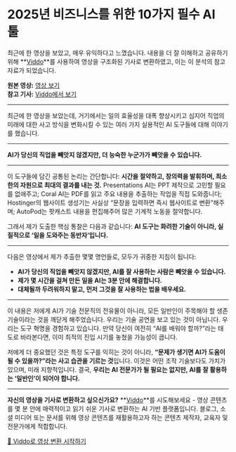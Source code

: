 # 2025년 비즈니스를 위한 10가지 필수 AI 툴

최근에 한 영상을 보았고, 매우 유익하다고 느꼈습니다. 내용을 더 잘 이해하고 공유하기 위해 **[Viddo](https://viddo.pro/)**를 사용하여 영상을 구조화된 기사로 변환하였고, 이는 이 분석의 참고자료가 되었습니다.

**원본 영상:** [영상 보기](https://www.youtube.com/watch?v=Ej9zCLI2ZdY)  
**참고 기사:** [Viddo에서 보기](https://viddo.pro/zh/video-result/bdb5f65f-a296-4460-b900-7b9d86533e7e)

---

최근에 한 영상을 보았는데, 거기에서는 일의 효율성을 대폭 향상시키고 심지어 직업의 미래에 대한 사고 방식을 변화시킬 수 있는 여러 가지 실용적인 AI 도구들에 대해 이야기를 했습니다.

---

**AI가 당신의 직업을 빼앗지 않겠지만, 더 능숙한 누군가가 빼앗을 수 있습니다.**

---

이 도구들에 담긴 공통된 논리는 간단합니다: **시간을 절약하고, 창의력을 발휘하며, 최소한의 자원으로 최대의 결과를 내는 것.** Presentations AI는 PPT 제작으로 고민할 필요를 없애주고; Coral AI는 PDF를 읽고 주요 내용을 추출하는 작업을 직접 도와줍니다; Hostinger의 웹사이트 생성기는 사실상 “문장을 입력하면 즉시 웹사이트로 변환”해주며; AutoPod는 팟캐스트 내용을 편집해주어 많은 기계적 노동을 절약합니다.

그래서 제가 도출한 핵심 통찰은 다음과 같습니다: **AI 도구는 화려한 기술이 아니라, 실질적으로 ‘일을 도와주는 동반자’입니다.**

---

다음은 영상에서 제가 추출한 몇몇 명언들로, 모두가 귀중한 지침이 됩니다:

- **AI가 당신의 직업을 빼앗지 않겠지만, AI를 잘 사용하는 사람은 빼앗을 수 있습니다.**
- **제가 몇 시간을 걸쳐 만든 일을 AI는 3분 안에 해결합니다.**
- **대체될까 두려워하지 말고, 먼저 그것을 잘 사용하는 법을 배우세요.**

---

이 내용은 저에게 AI가 기술 전문직의 전유물이 아니라, 모든 일반인이 주목해야 할 생존 기술이라는 것을 깨닫게 해주었습니다. 우리는 기술 공연을 보고 있는 것이 아닙니다. 우리는 도구 혁명을 경험하고 있습니다. 만약 당신이 여전히 “AI를 배워야 할까?”라는 태도로 바라본다면, 이미 최적의 진입 시기를 놓쳤을 가능성이 큽니다.

저에게 더 중요했던 것은 특정 도구를 익히는 것이 아니라, **“문제가 생기면 AI가 도움이 될 수 있을까?”라는 사고 습관을 기르는 것**입니다. 이것은 어떤 조작 기술보다도 가치가 있으며, 미래 지향적입니다. 결국, **우리는 AI 전문가가 될 필요는 없지만, AI를 잘 활용하는 ‘일반인’이 되어야 합니다.**

---

**자신의 영상을 기사로 변환하고 싶으신가요?** **[Viddo](https://viddo.pro/)**를 시도해보세요 - 영상 콘텐츠를 몇 분 안에 매력적이고 읽기 쉬운 기사로 변환하는 AI 기반 플랫폼입니다. 블로그, 소셜 미디어 또는 문서를 위해 영상 콘텐츠를 재활용하고자 하는 콘텐츠 제작자, 교육자 및 전문가에게 적합합니다.

[🚀 Viddo로 영상 변환 시작하기](https://viddo.pro/)